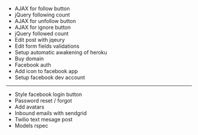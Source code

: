 * AJAX for follow button
* jQuery following count
* AJAX for unfollow button
* AJAX for ignore button
* jQuery followed count
* Edit post with jqeury
* Edit form fields validations
* Setup automatic awakening of heroku
* Buy domain
* Facebook auth
* Add icon to facebook app
* Setup facebook dev account
---
* Style facebook login button
* Password reset / forgot
* Add avatars
* Inbound emails with sendgrid
* Twilio text mesage post
* Models rspec